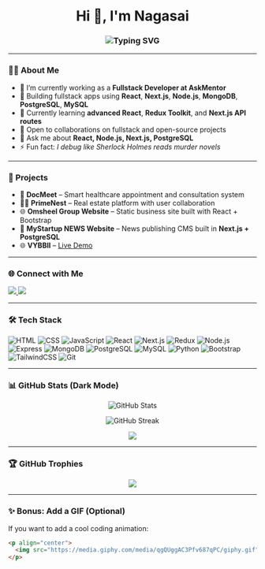 <h1 align="center">Hi 👋, I'm Nagasai</h1>

<h3 align="center">
  <img src="https://readme-typing-svg.demolab.com?font=Fira+Code&pause=1000&center=true&vCenter=true&width=435&lines=Fullstack+Developer+at+AskMentor;React+%2F+Next.js+%2F+Node.js+%2F+PostgreSQL;I+build+responsive+web+apps+with+modern+tech" alt="Typing SVG" />
</h3>

<!-- <p align="center">
  <img src="https://komarev.com/ghpvc/?username=nagasai7772&label=Profile%20views&color=0e75b6&style=flat" alt="nagasai7772" />
</p> -->

---

### 👨‍💻 About Me

- 🔭 I’m currently working as a **Fullstack Developer at AskMentor**
- 🚀 Building fullstack apps using **React**, **Next.js**, **Node.js**, **MongoDB**, **PostgreSQL**, **MySQL**
- 🌱 Currently learning **advanced React**, **Redux Toolkit**, and **Next.js API routes**
- 👯 Open to collaborations on fullstack and open-source projects
- 💬 Ask me about **React, Node.js, Next.js, PostgreSQL**
- ⚡ Fun fact: *I debug like Sherlock Holmes reads murder novels*

---

### 🚀 Projects

- 🏥 **DocMeet** – Smart healthcare appointment and consultation system
- 🧑‍💼 **PrimeNest** – Real estate platform with user collaboration
- 🌐 **Omsheel Group Website** – Static business site built with React + Bootstrap
- 📰 **MyStartup NEWS Website** – News publishing CMS built in **Next.js + PostgreSQL**
- 🌐 **VYBBII** – [Live Demo](https://nagasai7772.github.io/Project-Vybbi-/index5.html)

---

### 🌐 Connect with Me

<p align="left">
  <a href="https://linkedin.com/in/naga-sai-692a75274" target="_blank">
    <img src="https://img.shields.io/badge/LinkedIn-%230077B5.svg?&style=for-the-badge&logo=linkedin&logoColor=white" />
  </a>
  <a href="https://stackoverflow.com/users/27391525" target="_blank">
    <img src="https://img.shields.io/badge/StackOverflow-%23F58025.svg?&style=for-the-badge&logo=stackoverflow&logoColor=white" />
  </a>
</p>

---

### 🛠️ Tech Stack

![HTML](https://img.shields.io/badge/HTML5-E34F26?logo=html5&logoColor=white&style=for-the-badge)
![CSS](https://img.shields.io/badge/CSS3-1572B6?logo=css3&logoColor=white&style=for-the-badge)
![JavaScript](https://img.shields.io/badge/JavaScript-F7DF1E?logo=javascript&logoColor=black&style=for-the-badge)
![React](https://img.shields.io/badge/React-20232A?logo=react&logoColor=61DAFB&style=for-the-badge)
![Next.js](https://img.shields.io/badge/Next.js-000000?logo=nextdotjs&logoColor=white&style=for-the-badge)
![Redux](https://img.shields.io/badge/Redux-764ABC?logo=redux&logoColor=white&style=for-the-badge)
![Node.js](https://img.shields.io/badge/Node.js-339933?logo=node.js&logoColor=white&style=for-the-badge)
![Express](https://img.shields.io/badge/Express.js-000000?logo=express&logoColor=white&style=for-the-badge)
![MongoDB](https://img.shields.io/badge/MongoDB-47A248?logo=mongodb&logoColor=white&style=for-the-badge)
![PostgreSQL](https://img.shields.io/badge/PostgreSQL-4169E1?logo=postgresql&logoColor=white&style=for-the-badge)
![MySQL](https://img.shields.io/badge/MySQL-4479A1?logo=mysql&logoColor=white&style=for-the-badge)
![Python](https://img.shields.io/badge/Python-3776AB?logo=python&logoColor=white&style=for-the-badge)
![Bootstrap](https://img.shields.io/badge/Bootstrap-563D7C?logo=bootstrap&logoColor=white&style=for-the-badge)
![TailwindCSS](https://img.shields.io/badge/TailwindCSS-06B6D4?logo=tailwindcss&logoColor=white&style=for-the-badge)
![Git](https://img.shields.io/badge/Git-F05032?logo=git&logoColor=white&style=for-the-badge)

---

### 📊 GitHub Stats (Dark Mode)

<p align="center">
  <img src="https://github-readme-stats.vercel.app/api?username=nagasai7772&show_icons=true&theme=radical" alt="GitHub Stats" />
</p>

<p align="center">
  <img src="https://github-readme-streak-stats.herokuapp.com/?user=nagasai7772&theme=radical" alt="GitHub Streak" />
</p>

<p align="center">
  <img src="https://github-readme-stats.vercel.app/api/top-langs/?username=nagasai7772&layout=compact&theme=radical" />
</p>

---

### 🏆 GitHub Trophies

<p align="center">
  <img src="https://github-profile-trophy.vercel.app/?username=nagasai7772&theme=radical&no-frame=true&column=7" />
</p>

---

### ✨ Bonus: Add a GIF (Optional)
If you want to add a cool coding animation:

```html
<p align="center">
  <img src="https://media.giphy.com/media/qgQUggAC3Pfv687qPC/giphy.gif" width="400" />
</p>
